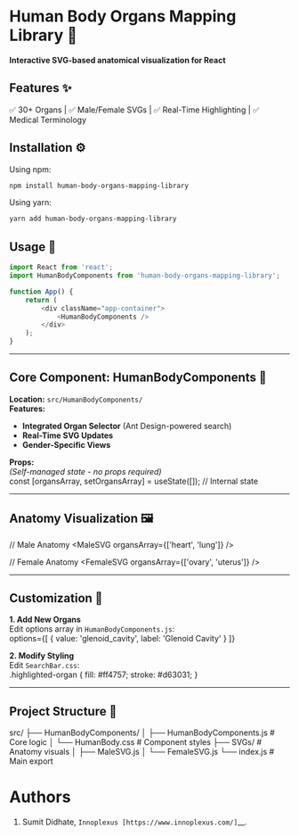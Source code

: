 # Human Body Organs Mapping Library 🧬  
**Interactive SVG-based anatomical visualization for React**

## Features ✨  
✅ 30+ Organs | ✅ Male/Female SVGs | ✅ Real-Time Highlighting | ✅ Medical Terminology  

## Installation ⚙️  
Using npm:
```bash
npm install human-body-organs-mapping-library
```

Using yarn:
```bash
yarn add human-body-organs-mapping-library
```

## Usage 🚀  
```javascript
import React from 'react';
import HumanBodyComponents from 'human-body-organs-mapping-library';

function App() {
    return (
        <div className="app-container">
            <HumanBodyComponents />
        </div>
    );
}
```
---

## Core Component: HumanBodyComponents 🔧  
**Location:** `src/HumanBodyComponents/`  
**Features:**  
- **Integrated Organ Selector** (Ant Design-powered search)  
- **Real-Time SVG Updates**  
- **Gender-Specific Views**  

**Props:**  
*(Self-managed state - no props required)*  
const [organsArray, setOrgansArray] = useState([]); // Internal state

---

## Anatomy Visualization 🖼️  
// Male Anatomy
<MaleSVG organsArray={['heart', 'lung']} />

// Female Anatomy
<FemaleSVG organsArray={['ovary', 'uterus']} />

---

## Customization 🎨  
**1. Add New Organs**  
Edit options array in `HumanBodyComponents.js`:  
options={[
    { value: 'glenoid_cavity', label: 'Glenoid Cavity' }
]}

**2. Modify Styling**  
Edit `SearchBar.css`:  
.highlighted-organ {
    fill: #ff4757;
    stroke: #d63031;
}

---

## Project Structure 📂  
src/
├── HumanBodyComponents/
│ ├── HumanBodyComponents.js # Core logic
│ └── HumanBody.css # Component styles
├── SVGs/ # Anatomy visuals
│ ├── MaleSVG.js
│ └── FemaleSVG.js
└── index.js # Main export

Authors
===============

1. Sumit Didhate, `Innoplexus [https://www.innoplexus.com/]`__.
